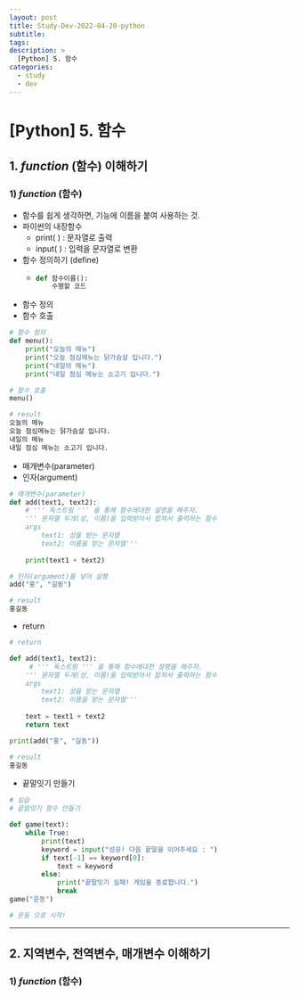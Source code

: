 ```yaml
---
layout: post
title: Study-Dev-2022-04-20-python
subtitle:
tags:
description: >
  [Python] 5. 함수
categories:
  - study
  - dev
---
```


# [Python] 5. 함수

## __1. _function_ (함수) 이해하기__  

### __1)  _function_ (함수)__
- 함수를 쉽게 생각하면, 기능에 이름을 붙여 사용하는 것.
- 파이썬의 내장함수
  - print( ) : 문자열로 출력
  - input( ) : 입력을 문자열로 변환 
- 함수 정의하기 (define)
  - ```py
    def 함수이름():
        수행할 코드
    ``` 
- 함수 정의
- 함수 호출

``` py
# 함수 정의
def menu():
    print("오늘의 메뉴")
    print("오늘 점심메뉴는 닭가슴살 입니다.")
    print("내일의 메뉴")
    print("내일 점심 메뉴는 소고기 입니다.")

# 함수 호출
menu()

# result
오늘의 메뉴
오늘 점심메뉴는 닭가슴살 입니다.
내일의 메뉴
내일 점심 메뉴는 소고기 입니다.
```

- 매개변수(parameter)
- 인자(argument)

```py
# 매개변수(parameter)
def add(text1, text2):
    # ''' 독스트링 ''' 을 통해 함수에대한 설명을 해주자.
    ''' 문자열 두개(성, 이름)을 입력받아서 합쳐서 출력하는 함수
    args
        text1: 성을 받는 문자열
        text2: 이름을 받는 문자열'''
    
    print(text1 + text2)

# 인자(argument)를 넣어 실행
add("홍", "길동")

# result
홍길동
```
- return
  
```py
# return

def add(text1, text2):
     # ''' 독스트링 ''' 을 통해 함수에대한 설명을 해주자.
    ''' 문자열 두개(성, 이름)을 입력받아서 합쳐서 출력하는 함수
    args
        text1: 성을 받는 문자열
        text2: 이름을 받는 문자열'''
   
    text = text1 + text2
    return text

print(add("홍", "길동"))

# result
홍길동
```

- 끝말잇기 만들기
  
```py
# 실습
# 끝말잇기 함수 만들기

def game(text):
    while True:
        print(text)
        keyword = input("성공! 다음 끝말을 이어주세요 : ")
        if text[-1] == keyword[0]:
            text = keyword
        else:
            print("끝말잇기 실패! 게임을 종료합니다.")
            break
game("운동")

# 운동 으로 시작!
```
___

## __2. 지역변수, 전역변수, 매개변수 이해하기__ 

### __1)  _function_ (함수)__